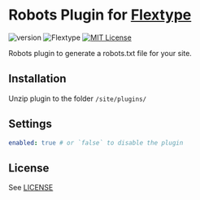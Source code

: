 # Robots Plugin for [Flextype](http://flextype.org/)
![version](https://img.shields.io/badge/version-1.0.2-brightgreen.svg?style=flat-square "Version")
![Flextype](https://img.shields.io/badge/Flextype-0.8.3-green.svg?style=flat-square "Flextype Version")
[![MIT License](https://img.shields.io/badge/license-MIT-blue.svg?style=flat-square)](https://github.com/flextype-plugins/robots/blob/master/LICENSE.txt)

Robots plugin to generate a robots.txt file for your site.

## Installation
Unzip plugin to the folder `/site/plugins/`

## Settings

```yaml
enabled: true # or `false` to disable the plugin

```

## License
See [LICENSE](https://github.com/flextype-plugins/robots/blob/master/LICENSE)

